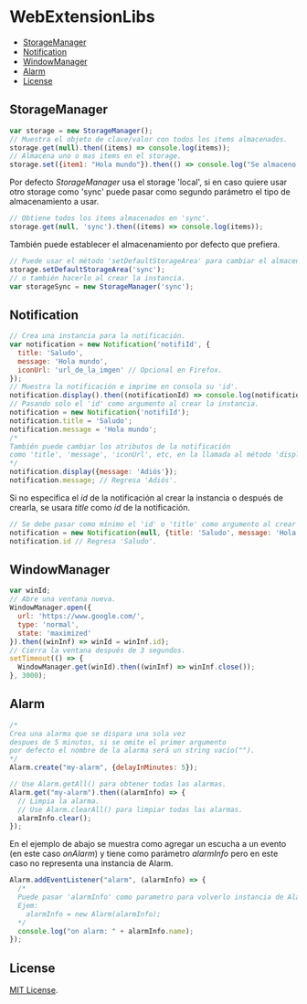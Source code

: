 # WebExtensionLibs

* [StorageManager](#storagemanager)
* [Notification](#notification)
* [WindowManager](#windowmanager)
* [Alarm](#alarm)
* [License](#license)

## StorageManager

```javascript
var storage = new StorageManager();
// Muestra el objeto de clave/valor con todos los items almacenados.
storage.get(null).then((items) => console.log(items));
// Almacena uno o mas items en el storage.
storage.set({item1: "Hola mundo"}).then(() => console.log("Se almaceno correctamente."));
```

Por defecto *StorageManager* usa el storage 'local', si en caso quiere usar otro storage como 'sync' puede pasar como segundo parámetro el tipo de almacenamiento a usar.

```javascript
// Obtiene todos los items almacenados en 'sync'.
storage.get(null, 'sync').then((items) => console.log(items));
```

También puede establecer el almacenamiento por defecto que prefiera.

```javascript
// Puede usar el método 'setDefaultStorageArea' para cambiar el almacenamiento por defecto
storage.setDefaultStorageArea('sync');
// o también hacerlo al crear la instancia.
var storageSync = new StorageManager('sync');
```

## Notification

```javascript
// Crea una instancia para la notificación.
var notification = new Notification('notifiId', {
  title: 'Saludo',
  message: 'Hola mundo',
  iconUrl: 'url_de_la_imgen' // Opcional en Firefox.
});
// Muestra la notificación e imprime en consola su 'id'.
notification.display().then((notificationId) => console.log(notificationId));
// Pasando solo el 'id' como argumento al crear la instancia.
notification = new Notification('notifiId');
notification.title = 'Saludo';
notification.message = 'Hola mundo';
/*
También puede cambiar los atributos de la notificación
como 'title', 'message', 'iconUrl', etc, en la llamada al método 'display'.
*/
notification.display({message: 'Adiós'});
notification.message; // Regresa 'Adiós'.
```

Si no especifica el _id_ de la notificación al crear la instancia o después de crearla, se usara _title_ como _id_ de la notificación.

```javascript
// Se debe pasar como mínimo el 'id' o 'title' como argumento al crear la instancia.
notification = new Notification(null, {title: 'Saludo', message: 'Hola mundo'});
notification.id // Regresa 'Saludo'.
```

## WindowManager

```javascript
var winId;
// Abre una ventana nueva.
WindowManager.open({
  url: 'https://www.google.com/',
  type: 'normal',
  state: 'maximized'
}).then((winInf) => winId = winInf.id);
// Cierra la ventana después de 3 segundos.
setTimeout(() => {
  WindowManager.get(winId).then((winInf) => winInf.close());
}, 3000);
```

## Alarm

```javascript
/*
Crea una alarma que se dispara una sola vez
despues de 5 minutos, si se omite el primer argumento
por defecto el nombre de la alarma será un string vacío("").
*/
Alarm.create("my-alarm", {delayInMinutes: 5});

// Use Alarm.getAll() para obtener todas las alarmas.
Alarm.get("my-alarm").then((alarmInfo) => {
  // Limpia la alarma.
  // Use Alarm.clearAll() para limpiar todas las alarmas.
  alarmInfo.clear();
});
```

En el ejemplo de abajo se muestra como agregar un escucha a un evento (en este caso _onAlarm_) y tiene como parámetro _alarmInfo_ pero en este caso no representa una instancia de Alarm.

```javascript
Alarm.addEventListener("alarm", (alarmInfo) => {
  /*
  Puede pasar 'alarmInfo' como parametro para volverlo instancia de Alarm.
  Ejem:
    alarmInfo = new Alarm(alarmInfo);
  */
  console.log("on alarm: " + alarmInfo.name);
});
```

## License

[MIT License](https://opensource.org/licenses/MIT).